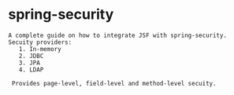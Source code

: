# spring-security
    A complete guide on how to integrate JSF with spring-security.
    Secuity providers:
       1. In-memory 
       2. JDBC
       3. JPA
       4. LDAP
     
     Provides page-level, field-level and method-level secuity.
